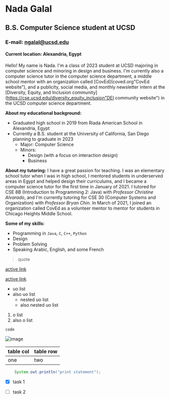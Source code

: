 # Nada Galal
## B.S. Computer Science student at UCSD
### E-mail: ngalal@ucsd.edu
#### Current location: Alexandria, Egypt

Hello! My name is Nada. I'm a class of 2023 student at UCSD majoring in computer science and minoring in design and business. I'm currently also a computer science tutor in the computer science department, a middle school mentor with an organization called [CovEd](coved.org"CovEd website"), and a publicity, social media, and monthly newsletter intern at the [Diversity, Equity, and Inclusion community](https://cse.ucsd.edu/diversity_equity_inclusion"DEI community website") in the UCSD computer science department.


**About my educational background:**
* Graduated high school in 2019 from Riada American School in Alexandria, Egypt
* Currently a B.S. student at the University of California, San Diego planning to graduate in 2023
  * Major: Computer Science
  * Minors:
    * Design (with a focus on interaction design)
    * Business


__About my tutoring:__
I have a great passion for teaching. I was an elementary school tutor when I was in high school, I mentored students in underserved areas in Egypt and helped design their curriculums, and I became a computer science tutor for the first time in January of 2021. I tutored for CSE 8B (Introduction to Programming 2: Java) with _Professor Christine Alvarado_, and I'm currently tutoring for CSE 30 (Computer Systems and Organization) with _Professor Bryan Chin_. In March of 2021, I joined an organization called CovEd as a volunteer mentor to mentor for students in Chicago Heights Middle School.

**Some of my skills:**
* Programming in `Java`, `C`, `C++`, `Python`
* Design
* Problem Solving
* Speaking Arabic, English, and some French



> quote

[active link](google.com)

[active link](google.com "link title")

* uo list
* also uo list
  * nested uo list
  * also nested uo list

1. o list
2. also o list

`code`

![image](https://openthread.google.cn/images/ot-contrib-google.png)

| table col      | table row    |
| -------------- | ------------ |
| one            | two          |

```java
    System.out.println("print statement");
```

* [x] task 1
* [ ] task 2


